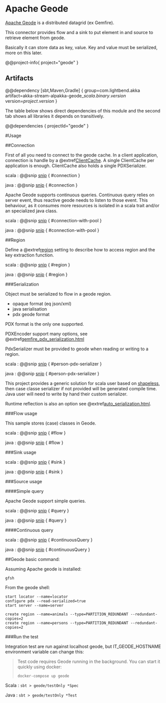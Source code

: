 # Apache Geode

[Apache Geode](http://geode.apache.org) is a distributed datagrid (ex Gemfire).

This connector provides flow and a sink to put element in and source to retrieve element from geode.

Basically it can store data as key, value. Key and value must be serialized, more on this later.

@@project-info{ project="geode" }

## Artifacts

@@dependency [sbt,Maven,Gradle] {
  group=com.lightbend.akka
  artifact=akka-stream-alpakka-geode_$scala.binary.version$
  version=$project.version$
}

The table below shows direct dependencies of this module and the second tab shows all libraries it depends on transitively.

@@dependencies { projectId="geode" }


#Usage

##Connection

First of all you need to connect to the geode cache. In a client application, connection is handle by a
 @extref[ClientCache](geode:basic_config/the_cache/managing_a_client_cache.html). A single
 ClientCache per application is enough. ClientCache also holds a single PDXSerializer.

scala
: @@snip [snip](/geode/src/test/scala/docs/scaladsl/GeodeFlowSpec.scala) { #connection }

java
: @@snip [snip](/geode/src/test/java/docs/javadsl/GeodeBaseTestCase.java) { #connection }

Apache Geode supports continuous queries. Continuous query relies on server event, thus reactive geode needs to listen to
 those event. This behaviour, as it consumes more resources is isolated in a scala trait and/or an specialized java class.

scala
: @@snip [snip](/geode/src/test/scala/docs/scaladsl/GeodeContinuousSourceSpec.scala) { #connection-with-pool }

java
: @@snip [snip](/geode/src/test/java/docs/javadsl/GeodeBaseTestCase.java) { #connection-with-pool }

##Region

Define a @extref[region](geode:/basic_config/data_regions/chapter_overview.html) setting to
describe how to access region and the key extraction function.

scala
: @@snip [snip](/geode/src/test/scala/docs/scaladsl/GeodeBaseSpec.scala) { #region }

java
: @@snip [snip](/geode/src/test/java/docs/javadsl/GeodeBaseTestCase.java) { #region }


###Serialization

Object must be serialized to flow in a geode region.

* opaque format (eq json/xml)
* java serialisation
* pdx geode format

PDX format is the only one supported.

PDXEncoder support many options, see @extref[gemfire_pdx_serialization.html](geode:/developing/data_serialization/gemfire_pdx_serialization.html)

PdxSerializer must be provided to geode when reading or writing to a region.

scala
:   @@snip [snip](/geode/src/test/scala/docs/scaladsl/PersonPdxSerializer.scala) { #person-pdx-serializer }

java
:   @@snip [snip](/geode/src/test/java/docs/javadsl/PersonPdxSerializer.java) { #person-pdx-serializer }



This project provides a generic solution for scala user based on [shapeless](https://github.com/milessabin/shapeless), then case classe serializer if not provided will be generated compile time.
Java user will need to write by hand their custom serializer.


Runtime reflection is also an option see @extref[auto_serialization.html](geode:/developing/data_serialization/auto_serialization.html).

###Flow usage

This sample stores (case) classes in Geode.

scala
: @@snip [snip](/geode/src/test/scala/docs/scaladsl/GeodeFlowSpec.scala) { #flow }

java
: @@snip [snip](/geode/src/test/java/docs/javadsl/GeodeFlowTestCase.java) { #flow }


###Sink usage

scala
: @@snip [snip](/geode/src/test/scala/docs/scaladsl/GeodeSinkSpec.scala) { #sink }

java
: @@snip [snip](/geode/src/test/java/docs/javadsl/GeodeSinkTestCase.java) { #sink }


###Source usage

####Simple query

Apache Geode support simple queries.

scala
: @@snip [snip](/geode/src/test/scala/docs/scaladsl/GeodeFiniteSourceSpec.scala) { #query }

java
: @@snip [snip](/geode/src/test/java/docs/javadsl/GeodeFiniteSourceTestCase.java) { #query }


####Continuous query


scala
: @@snip [snip](/geode/src/test/scala/docs/scaladsl/GeodeContinuousSourceSpec.scala) { #continuousQuery }

java
: @@snip [snip](/geode/src/test/java/docs/javadsl/GeodeContinuousSourceTestCase.java) { #continuousQuery }


##Geode basic command:

Assuming Apache geode is installed:

```
gfsh
```

From the geode shell:

```
start locator --name=locator
configure pdx --read-serialized=true
start server --name=server

create region --name=animals --type=PARTITION_REDUNDANT --redundant-copies=2
create region --name=persons --type=PARTITION_REDUNDANT --redundant-copies=2

```

###Run the test

Integration test are run against localhost geode, but IT_GEODE_HOSTNAME environment variable can change this:

> Test code requires Geode running in the background. You can start it quickly using docker:
>
> `docker-compose up geode`

Scala
:   ```
    sbt
    > geode/testOnly *Spec
    ```

Java
:   ```
    sbt
    > geode/testOnly *Test
    ```
